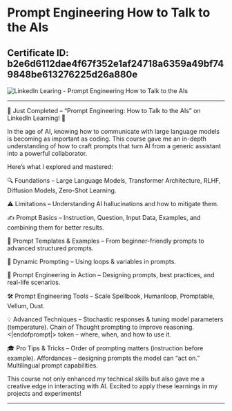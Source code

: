# Prompt Engineering How to Talk to the AIs

## Certificate ID: b2e6d6112dae4f67f352e1af24718a6359a49bf749848be613276225d26a880e

![LinkedIn Learing - Prompt Engineering How to Talk to the AIs](https://github.com/user-attachments/assets/00a0f2ae-e151-4e61-82d3-f4612b526c4f)


---

🧠 Just Completed – “Prompt Engineering: How to Talk to the AIs” on LinkedIn Learning! 🚀

In the age of AI, knowing how to communicate with large language models is becoming as important as coding. This course gave me an in-depth understanding of how to craft prompts that turn AI from a generic assistant into a powerful collaborator.

Here’s what I explored and mastered:

🔍 Foundations – Large Language Models, Transformer Architecture, RLHF, Diffusion Models, Zero-Shot Learning.

⚠️ Limitations – Understanding AI hallucinations and how to mitigate them.

✍️ Prompt Basics – Instruction, Question, Input Data, Examples, and combining them for better results.

📑 Prompt Templates & Examples – From beginner-friendly prompts to advanced structured prompts.

🔄 Dynamic Prompting – Using loops & variables in prompts.

🎯 Prompt Engineering in Action – Designing prompts, best practices, and real-life scenarios.

🛠 Prompt Engineering Tools – Scale Spellbook, Humanloop, Promptable, Vellum, Dust.

💡 Advanced Techniques –
Stochastic responses & tuning model parameters (temperature).
Chain of Thought prompting to improve reasoning.
<|endofprompt|> token – where, when, and how to use it.

🎓 Pro Tips & Tricks –
Order of prompting matters (instruction before example).
Affordances – designing prompts the model can “act on.”
Multilingual prompt capabilities.

This course not only enhanced my technical skills but also gave me a creative edge in interacting with AI. Excited to apply these learnings in my projects and experiments!

---
